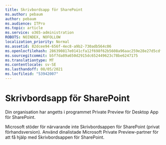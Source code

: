 ```yaml
---
title: Skrivbordsapp för SharePoint
ms.author: pebaum
author: pebaum
ms.audience: ITPro
ms.topic: article
ms.service: o365-administration
ROBOTS: NOINDEX, NOFOLLOW
localization_priority: Normal
ms.assetid: 82dcee94-656f-4ec8-a9b2-730adb564c06
ms.openlocfilehash: 286390817e0141cfa12f698f62b5608a96aac259e28e27d5cdf6e0b1a935d752
ms.sourcegitcommit: b5f7da89a650d2915dc652449623c78be6247175
ms.translationtype: MT
ms.contentlocale: sv-SE
ms.lasthandoff: 08/05/2021
ms.locfileid: "53942007"
---
```

# <a name="desktop-app-for-sharepoint"></a>Skrivbordsapp för SharePoint

Din organisation har angetts i programmet Private Preview för Desktop App för SharePoint.

Microsoft stöder för närvarande inte Skrivbordsappen för SharePoint (privat förhandsversion). Använd dinalistade Microsoft Private Preview-partner för att få hjälp med Skrivbordsappen för SharePoint.


